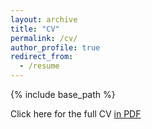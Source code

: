 ```yaml
---
layout: archive
title: "CV"
permalink: /cv/
author_profile: true
redirect_from:
  - /resume
---
```


{% include base_path %}

Click here for the full CV [in PDF](/files/Xuxiang_Sun_Resume.pdf)
